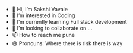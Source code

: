 - 👋 Hi, I’m Sakshi Vavale
- 👀 I’m interested in Coding 
- 🌱 I’m currently learning Full stack development
- 💞️ I’m looking to collaborate on ...
- 📫 How to reach me pune
- 😄 Pronouns: Where there is risk there is way


<!---
sakshivavale/sakshivavale is a ✨ special ✨ repository because its `README.md` (this file) appears on your GitHub profile.
You can click the Preview link to take a look at your changes.
--->
